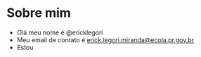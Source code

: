 # Sobre mim
- Olá meu nome é @ericklegori
- Meu email de contato é erick.legori.miranda@ecola.pr.gov.br 
- Estou 
